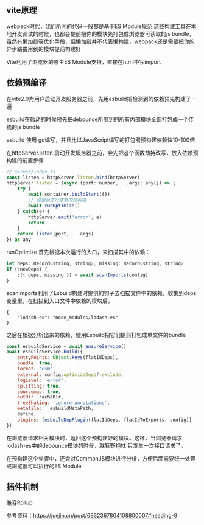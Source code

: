 ## vite原理
webpack时代，我们所写的代码一般都是基于ES Module规范
这些构建工具在本地开发调试的时候，也都会提前把你的模块先打包成浏览器可读取的js bundle，
虽然有懒加载等优化手段，但懒加载并不代表懒构建，webpack还是需要把你的异步路由用到的模块提前构建好

Vite利用了浏览器的原生ES Module支持，直接在html中写import

## 依赖预编译
在vite2.0为用户启动开发服务器之前，先用esbuild把检测到的依赖预先构建了一遍

esbuild在启动的时候预先把debounce所用到的所有内部模块全部打包成一个传统的js bundle

esbuild 使用 go编写，并且比以JavaScript编写的打包器预构建依赖快10-100倍

在httpServer.listen 启动开发服务器之前，会先把这个函数劫持改写，放入依赖预构建的前置步骤
```JavaScript
// server/index.ts
const listen = httpServer.listen.bind(httpServer)
httpServer.listen = (async (port: number, ...args: any[]) => {
    try {
        await container.buildStart({})
        // 这里会进行依赖的预构建
        await runOptimize()
    } catch(e) {
        httpServer.emit('error', e)
        return
    }
    return listen(port, ...args)
}) as any
```

runOptimize
首先根据本次运行的入口，来扫描其中的依赖：
```JavaScript
let deps: Record<string, string>, missing: Record<string, string>
if (!newDeps) {
    ;({ deps, missing }) = await scanImports(config)
}
```

scanImports利用了Esbuild构建时提供的钩子去扫描文件中的依赖，收集到deps变量里，在扫描到入口文件中依赖的模块后，
```
{
    "lodash-es": "node_modules/lodash-es"
}
```
之后在根据分析出来的依赖，使用Esbuild把它们提前打包成单文件的bundle
```JavaScript
const esbuildService = await ensureService()
await esbuildService.build({
    entryPoints: Object.keys(flatIdDeps),
    bundle: true,
    format: 'esm',
    external: config.optimizeDeps?.exclude,
    logLevel: 'error',
    splitting: true,
    sourcemap: true,
    outdir: cacheDir,
    treeShaking: 'ignore-annotations',
    metafile:   esbuildMetaPath,
    define,
    plugins: [esbuildDepPlugin(flatIdDeps, flatIdToExports, config)]
})
```
在浏览器请求相关模块时，返回这个预构建好的模块。这样，当浏览器请求lodash-es中的debounce模块的时候，就狂野抱枕
只发生一次接口请求了。

在预构建这个步骤中，还会对CommonJS模块进行分析，方便后面需要统一处理成浏览器可以执行的ES Module

## 插件机制
兼容Rollup

参考资料：https://juejin.cn/post/6932367804108800007#heading-9
